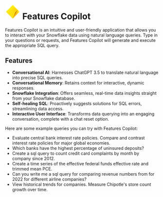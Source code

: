 # ![text](https://github.com/jessicaimage/test/blob/main/cbalogo2.png?raw=true)    Features Copilot

Features Copilot is an intuitive and user-friendly application that allows you to interact with your Snowflake data using natural language queries. Type in your questions or requests, and Features Copilot will generate and execute the appropriate SQL query.

## Features

- **Conversational AI**: Harnesses ChatGPT 3.5 to translate natural language into precise SQL queries.
- **Conversational Memory**: Retains context for interactive, dynamic responses.
- **Snowflake Integration**: Offers seamless, real-time data insights straight from your Snowflake database.
- **Self-healing SQL**: Proactively suggests solutions for SQL errors, streamlining data access.
- **Interactive User Interface**: Transforms data querying into an engaging conversation, complete with a chat reset option.

Here are some example queries you can try with Features Copilot:

- Evaluate central bank interest rate policies. Compare and contrast interest rate policies for major global economies.
- Which banks have the highest percentage of uninsured deposits?
- Create a sql query to count credit card complaints by month by company since 2012.
- Create a time series of the effective federal funds effective rate and trimmed mean PCE.
- Can you write me a sql query for comparing revenue numbers from for 2022 for different airline companies?
- View historical trends for companies. Measure Chipotle's store count growth over time.